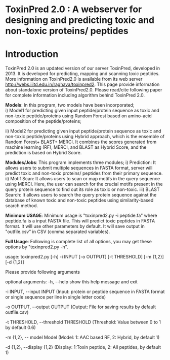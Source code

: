 # ToxinPred 2.0 : A webserver for designing and predicting toxic and non-toxic proteins/ peptides

# Introduction
ToxinPred 2.0 is an updated version of our server ToxinPred, developed in 2013. It is developed for predicting, mapping and scanning toxic peptides. More information on ToxinPred2.0 is available from its web server http://webs.iiitd.edu.in/raghava/toxinpred2. This page provide information about standalone version of ToxinPred2.0. Please read/cite following paper for complete information including algorithm behind ToxinPred 2.0.

**Models**: In this program, two models have been incorporated;  
i) Model1 for predicting given input peptide/protein sequence as toxic and non-toxic peptide/proteins using Random Forest based on amino-acid composition of the peptide/proteins; 

ii) Model2 for predicting given input peptide/protein sequence as toxic and non-toxic peptide/proteins using Hybrid approach, which is the ensemble of Random Forest+ BLAST+ MERCI. It combines the scores generated from machine learning (RF), MERCI, and BLAST as Hybrid Score, and the prediction is based on Hybrid Score.

**Modules/Jobs**: This program implements three modules; 
  i) Prediction: It allows users to submit multiple sequences in FASTA format, server will predict toxic and non-toxic proteins/ peptides from their primary sequence.
  ii) Motif Scan: It allows users to scan or map motifs in the query sequence using MERCI. Here, the user can search for the crucial motifs present in the query protein sequence to find out its role as toxic or non-toxic. 
  iii) BLAST Search: It allows users to search the query protein sequence against the database of known toxic and non-toxic peptides using similarity-based search method.
  
**Minimum USAGE**: Minimum usage is "toxinpred2.py -i peptide.fa" where peptide.fa is a input FASTA file. This will predict toxic peptides in FASTA format. It will use other parameters by default. It will save output in "outfile.csv" in CSV (comma separated variables).

**Full Usage**: Following is complete list of all options, you may get these options by "toxinpred2.py -h".

usage: toxinpred2.py [-h] -i INPUT [-o OUTPUT] [-t THRESHOLD] [-m {1,2}] [-d {1,2}]

Please provide following arguments

optional arguments:
  -h, --help            show this help message and exit
  
  -i INPUT, --input INPUT (Input: protein or peptide sequence in FASTA format or single sequence per line in single letter code)
                        
  -o OUTPUT, --output OUTPUT (Output: File for saving results by default outfile.csv)
                        
  -t THRESHOLD, --threshold THRESHOLD (Threshold: Value between 0 to 1 by default 0.6)
                        
  -m {1,2}, -- model Model (Model: 1: AAC based RF, 2: Hybrid, by default 1)
                        
  -d {1,2}, --display {1,2} (Display: 1:Toxin peptide, 2: All peptides, by default 1)
